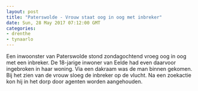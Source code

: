 ```yaml
---
layout: post
title: "Paterswolde - Vrouw staat oog in oog met inbreker"
date: Sun, 28 May 2017 07:12:00 GMT
categories: 
- drenthe 
- tynaarlo 
---
```


Een inwoonster van Paterswolde stond zondagochtend vroeg oog in oog met een inbreker. De 18-jarige inwoner van Eelde had even daarvoor ingebroken in haar woning. Via een dakraam was de man binnen gekomen. Bij het zien van de vrouw sloeg de inbreker op de vlucht. Na een zoekactie kon hij in het dorp door agenten worden aangehouden.

